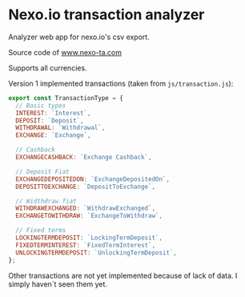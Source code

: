 # Nexo.io transaction analyzer

Analyzer web app for nexo.io's csv export.

Source code of www.nexo-ta.com

Supports all currencies.

Version 1 implemented transactions (taken from `js/transaction.js`):

```Javascript
export const TransactionType = {
  // Basic types
  INTEREST: `Interest`,
  DEPOSIT: `Deposit`,
  WITHDRAWAL: `Withdrawal`,
  EXCHANGE: `Exchange`,

  // Cashback
  EXCHANGECASHBACK: `Exchange Cashback`,

  // Deposit Fiat
  EXCHANGEDEPOSITEDON: `ExchangeDepositedOn`,
  DEPOSITTOEXCHANGE: `DepositToExchange`,

  // Widthdraw fiat
  WITHDRAWEXCHANGED: `WithdrawExchanged`,
  EXCHANGETOWITHDRAW: `ExchangeToWithdraw`,

  // Fixed terms
  LOCKINGTERMDEPOSIT: `LockingTermDeposit`,
  FIXEDTERMINTEREST: `FixedTermInterest`,
  UNLOCKINGTERMDEPOSIT: `UnlockingTermDeposit`,
};
```

Other transactions are not yet implemented because of lack of data. I simply haven`t seen them yet.
